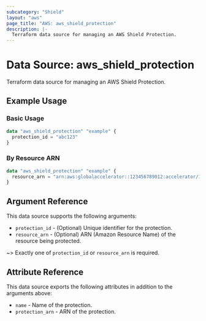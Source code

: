 ```yaml
---
subcategory: "Shield"
layout: "aws"
page_title: "AWS: aws_shield_protection"
description: |-
  Terraform data source for managing an AWS Shield Protection.
---
```


# Data Source: aws_shield_protection

Terraform data source for managing an AWS Shield Protection.

## Example Usage

### Basic Usage

```terraform
data "aws_shield_protection" "example" {
  protection_id = "abc123"
}
```

### By Resource ARN

```terraform
data "aws_shield_protection" "example" {
  resource_arn = "arn:aws:globalaccelerator::123456789012:accelerator/1234abcd-abcd-1234-abcd-1234abcdefgh"
}
```

## Argument Reference

This data source supports the following arguments:

* `protection_id` - (Optional) Unique identifier for the protection.
* `resource_arn` - (Optional) ARN (Amazon Resource Name) of the resource being protected.

~> Exactly one of `protection_id` or `resource_arn` is required.

## Attribute Reference

This data source exports the following attributes in addition to the arguments above:

* `name` - Name of the protection.
* `protection_arn` - ARN of the protection.
